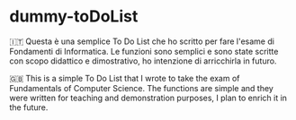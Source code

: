 # dummy-toDoList
🇮🇹 Questa è una semplice To Do List che ho scritto per fare l'esame di Fondamenti di Informatica.
Le funzioni sono semplici e sono state scritte con scopo didattico e dimostrativo, ho intenzione di arricchirla in futuro.

🇬🇧 This is a simple To Do List that I wrote to take the exam of Fundamentals of Computer Science.
The functions are simple and they were written for teaching and demonstration purposes, I plan to enrich it in the future.

